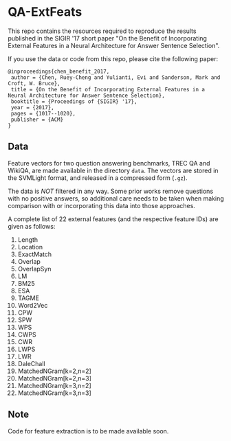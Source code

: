 # QA-ExtFeats

This repo contains the resources required to reproduce the results published in the SIGIR '17 short paper "On the Benefit of Incorporating External Features in a Neural Architecture for Answer Sentence Selection".

If you use the data or code from this repo, please cite the following paper:
```
@inproceedings{chen_benefit_2017,
 author = {Chen, Ruey-Cheng and Yulianti, Evi and Sanderson, Mark and Croft, W. Bruce},
 title = {On the Benefit of Incorporating External Features in a Neural Architecture for Answer Sentence Selection},
 booktitle = {Proceedings of {SIGIR} '17},
 year = {2017},
 pages = {1017--1020},
 publisher = {ACM}
} 
```

## Data ##

Feature vectors for two question answering benchmarks, TREC QA and WikiQA, are made available in the directory `data`.  The vectors are stored in the SVMLight format, and released in a compressed form (`.gz`).

The data is _NOT_ filtered in any way.  Some prior works remove questions with no positive answers, so additional care needs to be taken when making comparison with or incorporating this data into those approaches.

A complete list of 22 external features (and the respective feature IDs) are given as follows:

1. Length
2. Location
3. ExactMatch
4. Overlap
5. OverlapSyn
6. LM
7. BM25
8. ESA
9. TAGME
10. Word2Vec
11. CPW
12. SPW
13. WPS
14. CWPS
15. CWR
16. LWPS
17. LWR
18. DaleChall
19. MatchedNGram[k=2,n=2]
20. MatchedNGram[k=2,n=3]
21. MatchedNGram[k=3,n=2]
22. MatchedNGram[k=3,n=3]

## Note ##

Code for feature extraction is to be made available soon.
